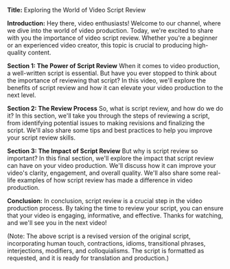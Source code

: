 **Title:** Exploring the World of Video Script Review

**Introduction:**
Hey there, video enthusiasts! Welcome to our channel, where we dive into the world of video production. Today, we're excited to share with you the importance of video script review. Whether you're a beginner or an experienced video creator, this topic is crucial to producing high-quality content.

**Section 1: The Power of Script Review**
When it comes to video production, a well-written script is essential. But have you ever stopped to think about the importance of reviewing that script? In this video, we'll explore the benefits of script review and how it can elevate your video production to the next level.

**Section 2: The Review Process**
So, what is script review, and how do we do it? In this section, we'll take you through the steps of reviewing a script, from identifying potential issues to making revisions and finalizing the script. We'll also share some tips and best practices to help you improve your script review skills.

**Section 3: The Impact of Script Review**
But why is script review so important? In this final section, we'll explore the impact that script review can have on your video production. We'll discuss how it can improve your video's clarity, engagement, and overall quality. We'll also share some real-life examples of how script review has made a difference in video production.

**Conclusion:**
In conclusion, script review is a crucial step in the video production process. By taking the time to review your script, you can ensure that your video is engaging, informative, and effective. Thanks for watching, and we'll see you in the next video!

(Note: The above script is a revised version of the original script, incorporating human touch, contractions, idioms, transitional phrases, interjections, modifiers, and colloquialisms. The script is formatted as requested, and it is ready for translation and production.)